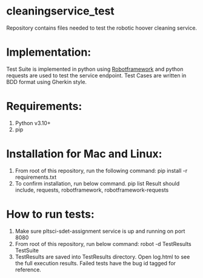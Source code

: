 # cleaningservice_test
Repository contains files needed to test the robotic hoover cleaning service.

# Implementation:
Test Suite is implemented in python using [Robotframework](https://robotframework.org/) and python requests are used to test the service endpoint. Test Cases are written in BDD format using Gherkin style. 

# Requirements:
1. Python v3.10+
2. pip

# Installation for Mac and Linux:
1. From root of this repository, run the following command:
     pip install -r requirements.txt
2. To confirm installation, run below command. 
     pip list
   Result should include, requests, robotframework, robotframework-requests

# How to run tests:
1. Make sure pltsci-sdet-assignment service is up and running on port 8080
2. From root of this repository, run below command:
   robot -d TestResults TestSuite
3. TestResults are saved into TestResults directory. Open log.html to see the full execution results. Failed tests have the bug id tagged for reference. 